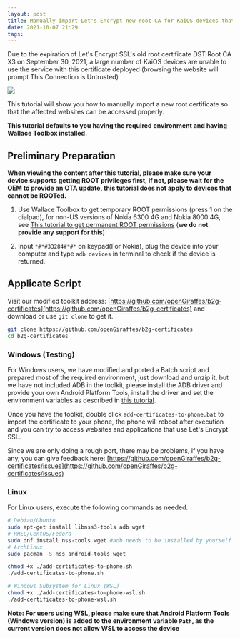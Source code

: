 ```yaml
---
layout: post
title: Manually import Let's Encrypt new root CA for KaiOS devices that have not obtained OTA or have been abandoned for updates
date: 2021-10-07 21:29 
tags: 
---
```


Due to the expiration of Let's Encrypt SSL's old root certificate DST Root CA X3 on September 30, 2021, a large number of KaiOS devices are unable to use the service with this certificate deployed (browsing the website will prompt This Connection is Untrusted)

![](https://liaronce.magecorn.com/img/20211007202249.png)

This tutorial will show you how to manually import a new root certificate so that the affected websites can be accessed properly.

**This tutorial defaults to you having the required environment and having Wallace Toolbox installed.**

<!-- more -->

## Preliminary Preparation

**When viewing the content after this tutorial, please make sure your device supports getting ROOT privileges first, if not, please wait for the OEM to provide an OTA update, this tutorial does not apply to devices that cannot be ROOTed.**

1. Use Wallace Toolbox to get temporary ROOT permissions (press 1 on the dialpad), for non-US versions of Nokia 6300 4G and Nokia 8000 4G, see [This tutorial to get permanent ROOT permissions](https://sites.google.com/view/bananahackers/devices/nokia-8000-4g-nokia-6300-4g-2020) (**we do not provide any support for this**)

2. Input `*#*#33284#*#*` on keypad(For Nokia), plug the device into your computer and type `adb devices` in terminal to check if the device is returned.

## Applicate Script

Visit our modified toolkit address: [https://github.com/openGiraffes/b2g-certificates](https://github.com/openGiraffes/b2g-certificates) and download or use `git clone` to get it.

```bash
git clone https://github.com/openGiraffes/b2g-certificates
cd b2g-certificates
```

### Windows (Testing)

For Windows users, we have modified and ported a Batch script and prepared most of the required environment, just download and unzip it, but we have not included ADB in the toolkit, please install the ADB driver and provide your own Android Platform Tools, install the driver and set the environment variables as described in [this tutorial](https://sites.google.com/view/bananahackers/install-omnisd).

Once you have the toolkit, double click `add-certificates-to-phone.bat` to import the certificate to your phone, the phone will reboot after execution and you can try to access websites and applications that use Let's Encrypt SSL.

Since we are only doing a rough port, there may be problems, if you have any, you can give feedback here: [https://github.com/openGiraffes/b2g-certificates/issues](https://github.com/openGiraffes/b2g-certificates/issues)

### Linux

For Linux users, execute the following commands as needed.

```bash
# Debian/Ubuntu
sudo apt-get install libnss3-tools adb wget
# RHEL/CentOS/Fedora
sudo dnf install nss-tools wget #adb needs to be installed by yourself
# ArchLinux
sudo pacman -S nss android-tools wget

chmod +x ./add-certificates-to-phone.sh
./add-certificates-to-phone.sh

# Windows Subsystem for Linux (WSL)
chmod +x ./add-certificates-to-phone-wsl.sh
./add-certificates-to-phone-wsl.sh
```

**Note: For users using WSL, please make sure that Android Platform Tools (Windows version) is added to the environment variable `Path`, as the current version does not allow WSL to access the device**
